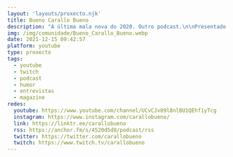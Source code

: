 ```yaml
---
layout: 'layouts/proxecto.njk'
title: Bueno Carallo Bueno
description: "A última mala nova do 2020. Outro podcast.\n\nPresentado por [Silvio Falcón](https://twitter.com/silviofalcon) e [Alberte Montes](https://twitter.com/albertemontes)."
img: /img/comunidade/Bueno_Carallo_Bueno.webp
date: 2021-12-15 09:42:57
platform: youtube
type: proxecto
tags:
  - youtube
  - twitch
  - podcast
  - humor
  - entrevistas
  - magazine
redes:
  youtube: https://www.youtube.com/channel/UCvCJv89l8nlBU1QEhf1yTcg
  instagram: https://www.instagram.com/carallobueno/
  link: https://linktr.ee/carallobueno
  rss: https://anchor.fm/s/4520d5d8/podcast/rss
  twitter: https://twitter.com/carallobueno
  twitch: https://www.twitch.tv/carallobueno
---
```

